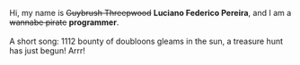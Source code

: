 Hi, my name is ~~Guybrush Threepwood~~ **Luciano Federico Pereira**, and I am a ~~wannabe pirate~~ **programmer**.<br><br>A short song: 1112 bounty of doubloons gleams in the sun, a treasure hunt has just begun! Arrr!
